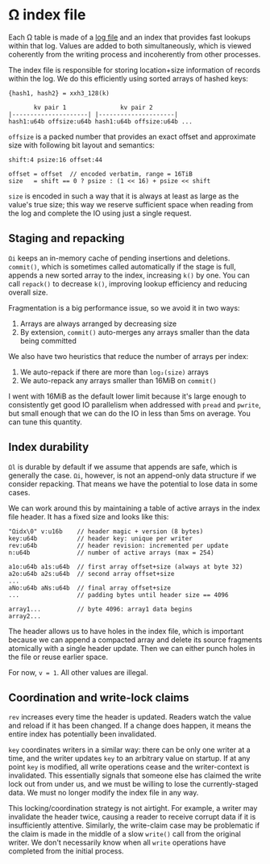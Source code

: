 # Ω index file
Each Ω table is made of a [log file](Omega-log.md) and an index that provides fast lookups within that log. Values are added to both simultaneously, which is viewed coherently from the writing process and incoherently from other processes.

The index file is responsible for storing location+size information of records within the log. We do this efficiently using sorted arrays of hashed keys:

```
{hash1, hash2} = xxh3_128(k)

       kv pair 1               kv pair 2
|---------------------| |---------------------|
hash1:u64b offsize:u64b hash1:u64b offsize:u64b ...
```

`offsize` is a packed number that provides an exact offset and approximate size with following bit layout and semantics:

```
shift:4 psize:16 offset:44

offset = offset  // encoded verbatim, range = 16TiB
size   = shift == 0 ? psize : (1 << 16) + psize << shift
```

`size` is encoded in such a way that it is always at least as large as the value's true size; this way we reserve sufficient space when reading from the log and complete the IO using just a single request.


## Staging and repacking
`Ωi` keeps an in-memory cache of pending insertions and deletions. `commit()`, which is sometimes called automatically if the stage is full, appends a new sorted array to the index, increasing `k()` by one. You can call `repack()` to decrease `k()`, improving lookup efficiency and reducing overall size.

Fragmentation is a big performance issue, so we avoid it in two ways:

1. Arrays are always arranged by decreasing size
2. By extension, `commit()` auto-merges any arrays smaller than the data being committed

We also have two heuristics that reduce the number of arrays per index:

1. We auto-repack if there are more than `log₂(size)` arrays
2. We auto-repack any arrays smaller than 16MiB on `commit()`

I went with 16MiB as the default lower limit because it's large enough to consistently get good IO parallelism when addressed with `pread` and `pwrite`, but small enough that we can do the IO in less than 5ms on average. You can tune this quantity.


## Index durability
`Ωl` is durable by default if we assume that appends are safe, which is generally the case. `Ωi`, however, is not an append-only data structure if we consider repacking. That means we have the potential to lose data in some cases.

We can work around this by maintaining a table of active arrays in the index file header. It has a fixed size and looks like this:

```
"Ωidx\0" v:u16b    // header magic + version (8 bytes)
key:u64b           // header key: unique per writer
rev:u64b           // header revision: incremented per update
n:u64b             // number of active arrays (max = 254)

a1o:u64b a1s:u64b  // first array offset+size (always at byte 32)
a2o:u64b a2s:u64b  // second array offset+size
...
aNo:u64b aNs:u64b  // final array offset+size
...                // padding bytes until header size == 4096

array1...          // byte 4096: array1 data begins
array2...
```

The header allows us to have holes in the index file, which is important because we can append a compacted array and delete its source fragments atomically with a single header update. Then we can either punch holes in the file or reuse earlier space.

For now, `v = 1`. All other values are illegal.


## Coordination and write-lock claims
`rev` increases every time the header is updated. Readers watch the value and reload if it has been changed. If a change does happen, it means the entire index has potentially been invalidated.

`key` coordinates writers in a similar way: there can be only one writer at a time, and the writer updates `key` to an arbitrary value on startup. If at any point `key` is modified, all write operations cease and the writer-context is invalidated. This essentially signals that someone else has claimed the write lock out from under us, and we must be willing to lose the currently-staged data. We must no longer modify the index file in any way.

This locking/coordination strategy is not airtight. For example, a writer may invalidate the header twice, causing a reader to receive corrupt data if it is insufficiently attentive. Similarly, the write-claim case may be problematic if the claim is made in the middle of a slow `write()` call from the original writer. We don't necessarily know when all `write` operations have completed from the initial process.
